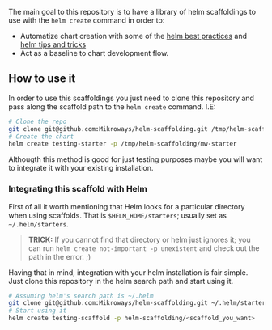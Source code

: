 The main goal to this repository is to have a library of helm scaffoldings to use
with the `helm create` command in order to:

- Automatize chart creation with some of the
  [helm best practices](https://helm.sh/docs/chart_best_practices/) and 
  [helm tips and tricks](https://helm.sh/docs/howto/charts_tips_and_tricks/)
- Act as a baseline to chart development flow.

## How to use it

In order to use this scaffoldings you just need to clone this repository and
pass along the scaffold path to the `helm create` command. I.E:

```sh
# Clone the repo
git clone git@github.com:Mikroways/helm-scaffolding.git /tmp/helm-scaffolding
# Create the chart
helm create testing-starter -p /tmp/helm-scaffolding/mw-starter
```

Althougth this method is good for just testing purposes maybe you will want to
integrate it with your existing installation.

### Integrating this scaffold with Helm

First of all it worth mentioning that Helm looks for a particular directory when
using scaffolds. That is `$HELM_HOME/starters`; usually set as 
`~/.helm/starters`.

> **TRICK:** If you cannot find that directory or helm just ignores it; you can
> run `helm create not-important -p unexistent` and check out the path in the
> error. ;)

Having that in mind, integration with your helm installation is fair simple.
Just clone this repository in the helm search path and start using it.

```sh
# Assuming helm's search path is ~/.helm
git clone git@github.com:Mikroways/helm-scaffolding.git ~/.helm/starters/helm-scaffolding
# Start using it
helm create testing-scaffold -p helm-scaffolding/<scaffold_you_want>
```
